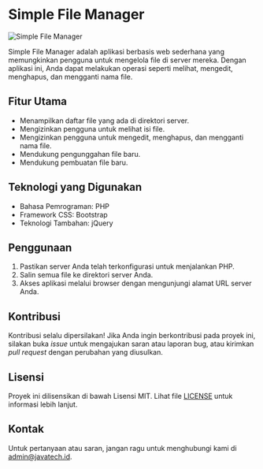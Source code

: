 # Simple File Manager

![Simple File Manager](https://i.ibb.co/fdnNS6P/filemanager.png)

Simple File Manager adalah aplikasi berbasis web sederhana yang memungkinkan pengguna untuk mengelola file di server mereka. Dengan aplikasi ini, Anda dapat melakukan operasi seperti melihat, mengedit, menghapus, dan mengganti nama file.

## Fitur Utama

- Menampilkan daftar file yang ada di direktori server.
- Mengizinkan pengguna untuk melihat isi file.
- Mengizinkan pengguna untuk mengedit, menghapus, dan mengganti nama file.
- Mendukung pengunggahan file baru.
- Mendukung pembuatan file baru.

## Teknologi yang Digunakan

- Bahasa Pemrograman: PHP
- Framework CSS: Bootstrap
- Teknologi Tambahan: jQuery

## Penggunaan

1. Pastikan server Anda telah terkonfigurasi untuk menjalankan PHP.
2. Salin semua file ke direktori server Anda.
3. Akses aplikasi melalui browser dengan mengunjungi alamat URL server Anda.

## Kontribusi

Kontribusi selalu dipersilakan! Jika Anda ingin berkontribusi pada proyek ini, silakan buka *issue* untuk mengajukan saran atau laporan bug, atau kirimkan *pull request* dengan perubahan yang diusulkan.

## Lisensi

Proyek ini dilisensikan di bawah Lisensi MIT. Lihat file [LICENSE](LICENSE) untuk informasi lebih lanjut.

## Kontak

Untuk pertanyaan atau saran, jangan ragu untuk menghubungi kami di admin@javatech.id.

